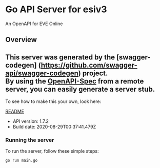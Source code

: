 # Go API Server for esiv3

An OpenAPI for EVE Online

## Overview
This server was generated by the [swagger-codegen]
(https://github.com/swagger-api/swagger-codegen) project.  
By using the [OpenAPI-Spec](https://github.com/OAI/OpenAPI-Specification) from a remote server, you can easily generate a server stub.  
-

To see how to make this your own, look here:

[README](https://github.com/swagger-api/swagger-codegen/blob/master/README.md)

- API version: 1.7.2
- Build date: 2020-08-29T00:37:41.479Z


### Running the server
To run the server, follow these simple steps:

```
go run main.go
```

